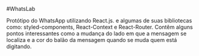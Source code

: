 #WhatsLab

Protótipo do WhatsApp utilizando React.js. e algumas de suas bibliotecas como: styled-components, React-Context e React-Router.
 Contêm alguns pontos interessantes como a mudança do lado em que a mensagem se localiza e a cor do balão da mensagem quando se muda quem está digitando.
